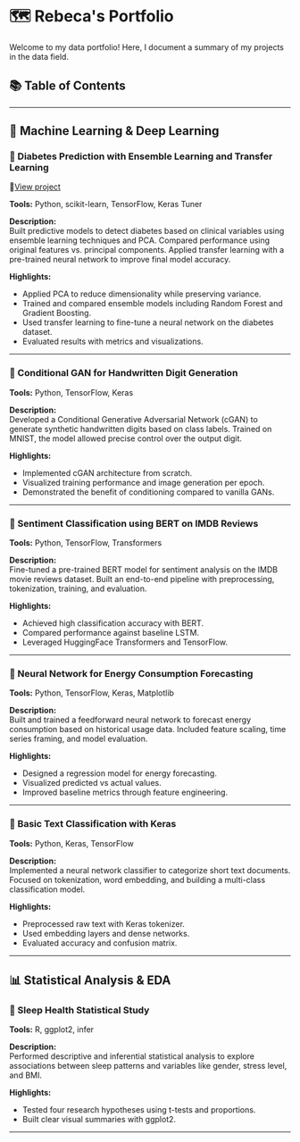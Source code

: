 # 🗺 Rebeca's Portfolio
Welcome to my data portfolio! Here, I document a summary of my projects in the data field.

## 📚 Table of Contents

---

## 🤖 Machine Learning & Deep Learning


### 🔬 Diabetes Prediction with Ensemble Learning and Transfer Learning 
🔗[View project](./machine_learning/diabetes_prediction_transfer_learning)  

**Tools:** Python, scikit-learn, TensorFlow, Keras Tuner

**Description:**  
Built predictive models to detect diabetes based on clinical variables using ensemble learning techniques and PCA. Compared performance using original features vs. principal components. Applied transfer learning with a pre-trained neural network to improve final model accuracy.

**Highlights:**
- Applied PCA to reduce dimensionality while preserving variance.
- Trained and compared ensemble models including Random Forest and Gradient Boosting.
- Used transfer learning to fine-tune a neural network on the diabetes dataset.
- Evaluated results with metrics and visualizations.

---

### 🧩 Conditional GAN for Handwritten Digit Generation

**Tools:** Python, TensorFlow, Keras

**Description:**  
Developed a Conditional Generative Adversarial Network (cGAN) to generate synthetic handwritten digits based on class labels. Trained on MNIST, the model allowed precise control over the output digit.

**Highlights:**
- Implemented cGAN architecture from scratch.
- Visualized training performance and image generation per epoch.
- Demonstrated the benefit of conditioning compared to vanilla GANs.

---

### 🧩 Sentiment Classification using BERT on IMDB Reviews

**Tools:** Python, TensorFlow, Transformers

**Description:**  
Fine-tuned a pre-trained BERT model for sentiment analysis on the IMDB movie reviews dataset. Built an end-to-end pipeline with preprocessing, tokenization, training, and evaluation.

**Highlights:**
- Achieved high classification accuracy with BERT.
- Compared performance against baseline LSTM.
- Leveraged HuggingFace Transformers and TensorFlow.

---

### 🧩 Neural Network for Energy Consumption Forecasting

**Tools:** Python, TensorFlow, Keras, Matplotlib

**Description:**  
Built and trained a feedforward neural network to forecast energy consumption based on historical usage data. Included feature scaling, time series framing, and model evaluation.

**Highlights:**
- Designed a regression model for energy forecasting.
- Visualized predicted vs actual values.
- Improved baseline metrics through feature engineering.

---

### 🧩 Basic Text Classification with Keras

**Tools:** Python, Keras, TensorFlow

**Description:**  
Implemented a neural network classifier to categorize short text documents. Focused on tokenization, word embedding, and building a multi-class classification model.

**Highlights:**
- Preprocessed raw text with Keras tokenizer.
- Used embedding layers and dense networks.
- Evaluated accuracy and confusion matrix.

---

## 📊 Statistical Analysis & EDA

### 🧩 Sleep Health Statistical Study

**Tools:** R, ggplot2, infer

**Description:**  
Performed descriptive and inferential statistical analysis to explore associations between sleep patterns and variables like gender, stress level, and BMI.

**Highlights:**
- Tested four research hypotheses using t-tests and proportions.
- Built clear visual summaries with ggplot2.

---
